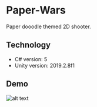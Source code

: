 # Paper-Wars
Paper dooodle themed 2D shooter.

## Technology
* C# version: 5
* Unity version: 2019.2.8f1

## Demo
![alt text](ProjectFiles/video/demo.gif)
